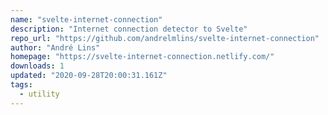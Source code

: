 ```yaml
---
name: "svelte-internet-connection"
description: "Internet connection detector to Svelte"
repo_url: "https://github.com/andrelmlins/svelte-internet-connection"
author: "André Lins"
homepage: "https://svelte-internet-connection.netlify.com/"
downloads: 1
updated: "2020-09-28T20:00:31.161Z"
tags: 
  - utility
---
```


